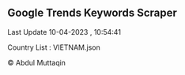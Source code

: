 

## Google Trends Keywords Scraper 
 
Last Update 10-04-2023 , 10:54:41

Country List :
VIETNAM.json



© Abdul Muttaqin 

